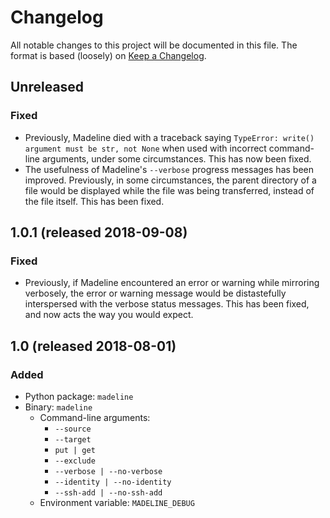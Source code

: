 # Changelog

All notable changes to this project will be documented in this file.
The format is based (loosely) on [Keep a Changelog].

[keep a changelog]: http://keepachangelog.com/

## Unreleased
### Fixed
* Previously, Madeline died with a traceback saying `TypeError:
  write() argument must be str, not None` when used with incorrect
  command-line arguments, under some circumstances. This has now been
  fixed.
* The usefulness of Madeline's `--verbose` progress messages has been
  improved. Previously, in some circumstances, the parent directory of
  a file would be displayed while the file was being transferred,
  instead of the file itself. This has been fixed.

## 1.0.1 (released 2018-09-08)
### Fixed
* Previously, if Madeline encountered an error or warning while
  mirroring verbosely, the error or warning message would be
  distastefully interspersed with the verbose status messages. This
  has been fixed, and now acts the way you would expect.

## 1.0 (released 2018-08-01)
### Added
* Python package: `madeline`
* Binary: `madeline`
  * Command-line arguments:
    * `--source`
    * `--target`
    * `put | get`
    * `--exclude`
    * `--verbose | --no-verbose`
    * `--identity | --no-identity`
    * `--ssh-add | --no-ssh-add`
  * Environment variable: `MADELINE_DEBUG`
